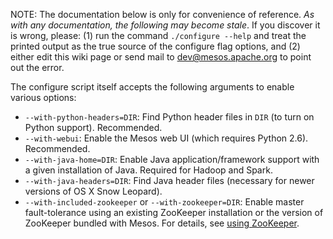 NOTE: The documentation below is only for convenience of reference. <i>As with any documentation, the following may become stale</i>. If you discover it is wrong, please: (1) run the command `./configure --help` and treat the printed output as the true source of the configure flag options, and (2) either edit this wiki page or send mail to dev@mesos.apache.org to point out the error.

The configure script itself accepts the following arguments to enable various options:

* `--with-python-headers=DIR`: Find Python header files in `DIR` (to turn on Python support). Recommended.
* `--with-webui`: Enable the Mesos web UI (which requires Python 2.6). Recommended.
* `--with-java-home=DIR`: Enable Java application/framework support with a given installation of Java. Required for Hadoop and Spark.
* `--with-java-headers=DIR`: Find Java header files (necessary for newer versions of OS X Snow Leopard).
* `--with-included-zookeeper` or `--with-zookeeper=DIR`: Enable master fault-tolerance using an existing ZooKeeper installation or the version of ZooKeeper bundled with Mesos. For details, see [using ZooKeeper](Using-ZooKeeper.textile).
